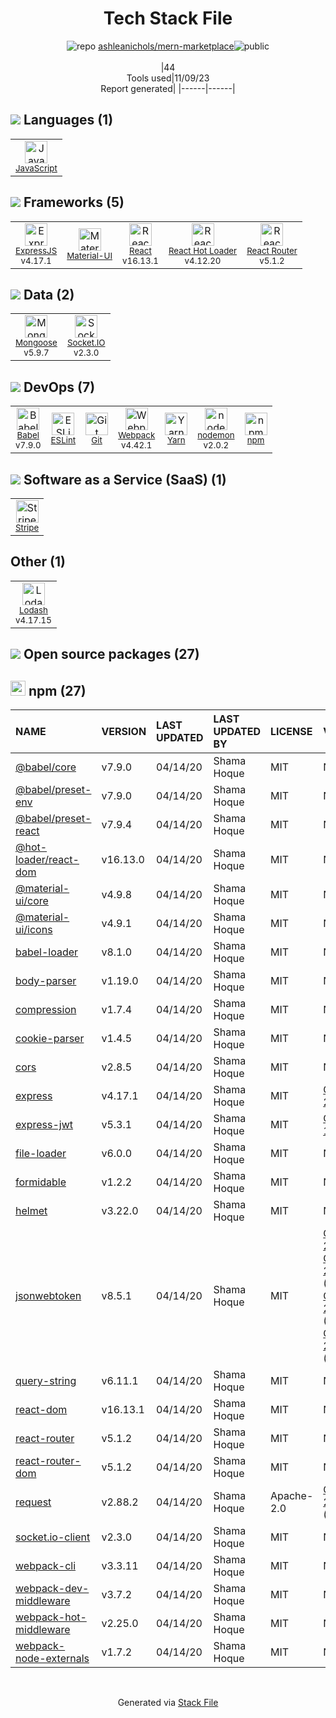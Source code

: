 <!--
--- Readme.md Snippet without images Start ---
## Tech Stack
ashleanichols/mern-marketplace is built on the following main stack:
- [Stripe](https://stripe.com) – Payment Services
- [React](https://reactjs.org/) – Javascript UI Libraries
- [Socket.IO](http://socket.io/) – Realtime Backend / API
- [ExpressJS](http://expressjs.com/) – Microframeworks (Backend)
- [JavaScript](https://developer.mozilla.org/en-US/docs/Web/JavaScript) – Languages
- [Mongoose](http://mongoosejs.com/) – Object Document Mapper (ODM)
- [Webpack](http://webpack.js.org) – JS Build Tools / JS Task Runners
- [Material-UI](https://github.com/mui/material-ui) – Front-End Frameworks
- [Lodash](https://lodash.com) – Javascript Utilities & Libraries
- [React Hot Loader](http://gaearon.github.io/react-hot-loader/) – JavaScript Framework Components
- [Babel](http://babeljs.io/) – JavaScript Compilers
- [ESLint](http://eslint.org/) – Code Review
- [React Router](https://github.com/rackt/react-router) – JavaScript Framework Components
- [nodemon](http://nodemon.io/) – node.js Application Monitoring
- [Yarn](https://yarnpkg.com/) – Front End Package Manager

Full tech stack [here](/techstack.md)
--- Readme.md Snippet without images End ---

--- Readme.md Snippet with images Start ---
## Tech Stack
ashleanichols/mern-marketplace is built on the following main stack:
- <img width='25' height='25' src='https://img.stackshare.io/service/97/eW6tXeq3.png' alt='Stripe'/> [Stripe](https://stripe.com) – Payment Services
- <img width='25' height='25' src='https://img.stackshare.io/service/1020/OYIaJ1KK.png' alt='React'/> [React](https://reactjs.org/) – Javascript UI Libraries
- <img width='25' height='25' src='https://img.stackshare.io/service/1161/vI0ZZlhZ_400x400.png' alt='Socket.IO'/> [Socket.IO](http://socket.io/) – Realtime Backend / API
- <img width='25' height='25' src='https://img.stackshare.io/service/1163/hashtag.png' alt='ExpressJS'/> [ExpressJS](http://expressjs.com/) – Microframeworks (Backend)
- <img width='25' height='25' src='https://img.stackshare.io/service/1209/javascript.jpeg' alt='JavaScript'/> [JavaScript](https://developer.mozilla.org/en-US/docs/Web/JavaScript) – Languages
- <img width='25' height='25' src='https://img.stackshare.io/service/1231/0TXzZU7W_400x400.jpg' alt='Mongoose'/> [Mongoose](http://mongoosejs.com/) – Object Document Mapper (ODM)
- <img width='25' height='25' src='https://img.stackshare.io/service/1682/IMG_4636.PNG' alt='Webpack'/> [Webpack](http://webpack.js.org) – JS Build Tools / JS Task Runners
- <img width='25' height='25' src='https://img.stackshare.io/service/1904/default_44d81cb9fadbc3688b7e91a6d5217d0ea5358b57.png' alt='Material-UI'/> [Material-UI](https://github.com/mui/material-ui) – Front-End Frameworks
- <img width='25' height='25' src='https://img.stackshare.io/service/2438/lodash.png' alt='Lodash'/> [Lodash](https://lodash.com) – Javascript Utilities & Libraries
- <img width='25' height='25' src='https://img.stackshare.io/no-img-open-source.png' alt='React Hot Loader'/> [React Hot Loader](http://gaearon.github.io/react-hot-loader/) – JavaScript Framework Components
- <img width='25' height='25' src='https://img.stackshare.io/service/2739/-1wfGjNw.png' alt='Babel'/> [Babel](http://babeljs.io/) – JavaScript Compilers
- <img width='25' height='25' src='https://img.stackshare.io/service/3337/Q4L7Jncy.jpg' alt='ESLint'/> [ESLint](http://eslint.org/) – Code Review
- <img width='25' height='25' src='https://img.stackshare.io/service/3350/8261421.png' alt='React Router'/> [React Router](https://github.com/rackt/react-router) – JavaScript Framework Components
- <img width='25' height='25' src='https://img.stackshare.io/service/5577/preview.png' alt='nodemon'/> [nodemon](http://nodemon.io/) – node.js Application Monitoring
- <img width='25' height='25' src='https://img.stackshare.io/service/5848/44mC-kJ3.jpg' alt='Yarn'/> [Yarn](https://yarnpkg.com/) – Front End Package Manager

Full tech stack [here](/techstack.md)
--- Readme.md Snippet with images End ---
-->
<div align="center">

# Tech Stack File
![](https://img.stackshare.io/repo.svg "repo") [ashleanichols/mern-marketplace](https://github.com/ashleanichols/mern-marketplace)![](https://img.stackshare.io/public_badge.svg "public")
<br/><br/>
|44<br/>Tools used|11/09/23 <br/>Report generated|
|------|------|
</div>

## <img src='https://img.stackshare.io/languages.svg'/> Languages (1)
<table><tr>
  <td align='center'>
  <img width='36' height='36' src='https://img.stackshare.io/service/1209/javascript.jpeg' alt='JavaScript'>
  <br>
  <sub><a href="https://developer.mozilla.org/en-US/docs/Web/JavaScript">JavaScript</a></sub>
  <br>
  <sub></sub>
</td>

</tr>
</table>

## <img src='https://img.stackshare.io/frameworks.svg'/> Frameworks (5)
<table><tr>
  <td align='center'>
  <img width='36' height='36' src='https://img.stackshare.io/service/1163/hashtag.png' alt='ExpressJS'>
  <br>
  <sub><a href="http://expressjs.com/">ExpressJS</a></sub>
  <br>
  <sub>v4.17.1</sub>
</td>

<td align='center'>
  <img width='36' height='36' src='https://img.stackshare.io/service/1904/default_44d81cb9fadbc3688b7e91a6d5217d0ea5358b57.png' alt='Material-UI'>
  <br>
  <sub><a href="https://github.com/mui/material-ui">Material-UI</a></sub>
  <br>
  <sub></sub>
</td>

<td align='center'>
  <img width='36' height='36' src='https://img.stackshare.io/service/1020/OYIaJ1KK.png' alt='React'>
  <br>
  <sub><a href="https://reactjs.org/">React</a></sub>
  <br>
  <sub>v16.13.1</sub>
</td>

<td align='center'>
  <img width='36' height='36' src='https://img.stackshare.io/no-img-open-source.png' alt='React Hot Loader'>
  <br>
  <sub><a href="http://gaearon.github.io/react-hot-loader/">React Hot Loader</a></sub>
  <br>
  <sub>v4.12.20</sub>
</td>

<td align='center'>
  <img width='36' height='36' src='https://img.stackshare.io/service/3350/8261421.png' alt='React Router'>
  <br>
  <sub><a href="https://github.com/rackt/react-router">React Router</a></sub>
  <br>
  <sub>v5.1.2</sub>
</td>

</tr>
</table>

## <img src='https://img.stackshare.io/databases.svg'/> Data (2)
<table><tr>
  <td align='center'>
  <img width='36' height='36' src='https://img.stackshare.io/service/1231/0TXzZU7W_400x400.jpg' alt='Mongoose'>
  <br>
  <sub><a href="http://mongoosejs.com/">Mongoose</a></sub>
  <br>
  <sub>v5.9.7</sub>
</td>

<td align='center'>
  <img width='36' height='36' src='https://img.stackshare.io/service/1161/vI0ZZlhZ_400x400.png' alt='Socket.IO'>
  <br>
  <sub><a href="http://socket.io/">Socket.IO</a></sub>
  <br>
  <sub>v2.3.0</sub>
</td>

</tr>
</table>

## <img src='https://img.stackshare.io/devops.svg'/> DevOps (7)
<table><tr>
  <td align='center'>
  <img width='36' height='36' src='https://img.stackshare.io/service/2739/-1wfGjNw.png' alt='Babel'>
  <br>
  <sub><a href="http://babeljs.io/">Babel</a></sub>
  <br>
  <sub>v7.9.0</sub>
</td>

<td align='center'>
  <img width='36' height='36' src='https://img.stackshare.io/service/3337/Q4L7Jncy.jpg' alt='ESLint'>
  <br>
  <sub><a href="http://eslint.org/">ESLint</a></sub>
  <br>
  <sub></sub>
</td>

<td align='center'>
  <img width='36' height='36' src='https://img.stackshare.io/service/1046/git.png' alt='Git'>
  <br>
  <sub><a href="http://git-scm.com/">Git</a></sub>
  <br>
  <sub></sub>
</td>

<td align='center'>
  <img width='36' height='36' src='https://img.stackshare.io/service/1682/IMG_4636.PNG' alt='Webpack'>
  <br>
  <sub><a href="http://webpack.js.org">Webpack</a></sub>
  <br>
  <sub>v4.42.1</sub>
</td>

<td align='center'>
  <img width='36' height='36' src='https://img.stackshare.io/service/5848/44mC-kJ3.jpg' alt='Yarn'>
  <br>
  <sub><a href="https://yarnpkg.com/">Yarn</a></sub>
  <br>
  <sub></sub>
</td>

<td align='center'>
  <img width='36' height='36' src='https://img.stackshare.io/service/5577/preview.png' alt='nodemon'>
  <br>
  <sub><a href="http://nodemon.io/">nodemon</a></sub>
  <br>
  <sub>v2.0.2</sub>
</td>

<td align='center'>
  <img width='36' height='36' src='https://img.stackshare.io/service/1120/lejvzrnlpb308aftn31u.png' alt='npm'>
  <br>
  <sub><a href="https://www.npmjs.com/">npm</a></sub>
  <br>
  <sub></sub>
</td>

</tr>
</table>

## <img src='https://img.stackshare.io/saas.svg'/> Software as a Service (SaaS) (1)
<table><tr>
  <td align='center'>
  <img width='36' height='36' src='https://img.stackshare.io/service/97/eW6tXeq3.png' alt='Stripe'>
  <br>
  <sub><a href="https://stripe.com">Stripe</a></sub>
  <br>
  <sub></sub>
</td>

</tr>
</table>

## Other (1)
<table><tr>
  <td align='center'>
  <img width='36' height='36' src='https://img.stackshare.io/service/2438/lodash.png' alt='Lodash'>
  <br>
  <sub><a href="https://lodash.com">Lodash</a></sub>
  <br>
  <sub>v4.17.15</sub>
</td>

</tr>
</table>


## <img src='https://img.stackshare.io/group.svg' /> Open source packages (27)</h2>

## <img width='24' height='24' src='https://img.stackshare.io/service/1120/lejvzrnlpb308aftn31u.png'/> npm (27)

|NAME|VERSION|LAST UPDATED|LAST UPDATED BY|LICENSE|VULNERABILITIES|
|:------|:------|:------|:------|:------|:------|
|[@babel/core](https://www.npmjs.com/@babel/core)|v7.9.0|04/14/20|Shama Hoque |MIT|N/A|
|[@babel/preset-env](https://www.npmjs.com/@babel/preset-env)|v7.9.0|04/14/20|Shama Hoque |MIT|N/A|
|[@babel/preset-react](https://www.npmjs.com/@babel/preset-react)|v7.9.4|04/14/20|Shama Hoque |MIT|N/A|
|[@hot-loader/react-dom](https://www.npmjs.com/@hot-loader/react-dom)|v16.13.0|04/14/20|Shama Hoque |MIT|N/A|
|[@material-ui/core](https://www.npmjs.com/@material-ui/core)|v4.9.8|04/14/20|Shama Hoque |MIT|N/A|
|[@material-ui/icons](https://www.npmjs.com/@material-ui/icons)|v4.9.1|04/14/20|Shama Hoque |MIT|N/A|
|[babel-loader](https://www.npmjs.com/babel-loader)|v8.1.0|04/14/20|Shama Hoque |MIT|N/A|
|[body-parser](https://www.npmjs.com/body-parser)|v1.19.0|04/14/20|Shama Hoque |MIT|N/A|
|[compression](https://www.npmjs.com/compression)|v1.7.4|04/14/20|Shama Hoque |MIT|N/A|
|[cookie-parser](https://www.npmjs.com/cookie-parser)|v1.4.5|04/14/20|Shama Hoque |MIT|N/A|
|[cors](https://www.npmjs.com/cors)|v2.8.5|04/14/20|Shama Hoque |MIT|N/A|
|[express](https://www.npmjs.com/express)|v4.17.1|04/14/20|Shama Hoque |MIT|[CVE-2022-24999](https://github.com/advisories/GHSA-hrpp-h998-j3pp) (High)|
|[express-jwt](https://www.npmjs.com/express-jwt)|v5.3.1|04/14/20|Shama Hoque |MIT|[CVE-2020-15084](https://github.com/advisories/GHSA-6g6m-m6h5-w9gf) (High)|
|[file-loader](https://www.npmjs.com/file-loader)|v6.0.0|04/14/20|Shama Hoque |MIT|N/A|
|[formidable](https://www.npmjs.com/formidable)|v1.2.2|04/14/20|Shama Hoque |MIT|N/A|
|[helmet](https://www.npmjs.com/helmet)|v3.22.0|04/14/20|Shama Hoque |MIT|N/A|
|[jsonwebtoken](https://www.npmjs.com/jsonwebtoken)|v8.5.1|04/14/20|Shama Hoque |MIT|[CVE-2022-23529](https://github.com/advisories/GHSA-27h2-hvpr-p74q) (High)<br/>[CVE-2022-23539](https://github.com/advisories/GHSA-8cf7-32gw-wr33) (Moderate)<br/>[CVE-2022-23540](https://github.com/advisories/GHSA-qwph-4952-7xr6) (Moderate)<br/>[CVE-2022-23541](https://github.com/advisories/GHSA-hjrf-2m68-5959) (Moderate)|
|[query-string](https://www.npmjs.com/query-string)|v6.11.1|04/14/20|Shama Hoque |MIT|N/A|
|[react-dom](https://www.npmjs.com/react-dom)|v16.13.1|04/14/20|Shama Hoque |MIT|N/A|
|[react-router](https://www.npmjs.com/react-router)|v5.1.2|04/14/20|Shama Hoque |MIT|N/A|
|[react-router-dom](https://www.npmjs.com/react-router-dom)|v5.1.2|04/14/20|Shama Hoque |MIT|N/A|
|[request](https://www.npmjs.com/request)|v2.88.2|04/14/20|Shama Hoque |Apache-2.0|[CVE-2023-28155](https://github.com/advisories/GHSA-p8p7-x288-28g6) (Moderate)|
|[socket.io-client](https://www.npmjs.com/socket.io-client)|v2.3.0|04/14/20|Shama Hoque |MIT|N/A|
|[webpack-cli](https://www.npmjs.com/webpack-cli)|v3.3.11|04/14/20|Shama Hoque |MIT|N/A|
|[webpack-dev-middleware](https://www.npmjs.com/webpack-dev-middleware)|v3.7.2|04/14/20|Shama Hoque |MIT|N/A|
|[webpack-hot-middleware](https://www.npmjs.com/webpack-hot-middleware)|v2.25.0|04/14/20|Shama Hoque |MIT|N/A|
|[webpack-node-externals](https://www.npmjs.com/webpack-node-externals)|v1.7.2|04/14/20|Shama Hoque |MIT|N/A|

<br/>
<div align='center'>

Generated via [Stack File](https://github.com/apps/stack-file)
